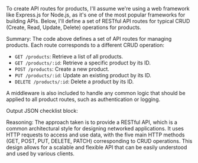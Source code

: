 To create API routes for products, I'll assume we're using a web framework like Express.js for Node.js, as it's one of the most popular frameworks for building APIs. Below, I'll define a set of RESTful API routes for typical CRUD (Create, Read, Update, Delete) operations for products.


Summary:
The code above defines a set of API routes for managing products. Each route corresponds to a different CRUD operation:

- `GET /products`: Retrieve a list of all products.
- `GET /products/:id`: Retrieve a specific product by its ID.
- `POST /products`: Create a new product.
- `PUT /products/:id`: Update an existing product by its ID.
- `DELETE /products/:id`: Delete a product by its ID.

A middleware is also included to handle any common logic that should be applied to all product routes, such as authentication or logging.

Output JSON checklist block:


Reasoning:
The approach taken is to provide a RESTful API, which is a common architectural style for designing networked applications. It uses HTTP requests to access and use data, with the five main HTTP methods (GET, POST, PUT, DELETE, PATCH) corresponding to CRUD operations. This design allows for a scalable and flexible API that can be easily understood and used by various clients.
